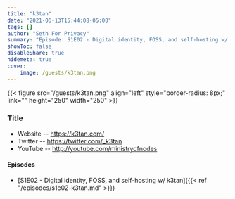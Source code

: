 ```yaml
---
title: "k3tan"
date: "2021-06-13T15:44:08-05:00"
tags: []
author: "Seth For Privacy"
summary: "Episode: S1E02 - Digital identity, FOSS, and self-hosting w/ k3tan"
showToc: false
disableShare: true
hidemeta: true
cover:
    image: /guests/k3tan.png
---
```


{{< figure src="/guests/k3tan.png" align="left" style="border-radius: 8px;" link="" height="250" width="250" >}}

### Title

- Website -- https://k3tan.com/
- Twitter -- https://twitter.com/_k3tan
- YouTube -- http://youtube.com/ministryofnodes

#### Episodes

- [S1E02 - Digital identity, FOSS, and self-hosting w/ k3tan]({{< ref "/episodes/s1e02-k3tan.md" >}})
